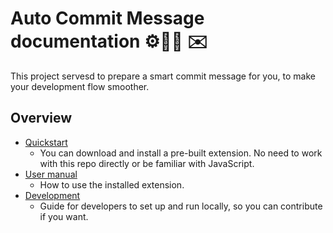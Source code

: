 # Auto Commit Message documentation ⚙️🧙‍♂️ ✉️

This project servesd to prepare a smart commit message for you, to make your development flow smoother.


## Overview

- [Quickstart](quickstart.md)
    - You can download and install a pre-built extension. No need to work with this repo directly or be familiar with JavaScript.
- [User manual](manual/)
    - How to use the installed extension.
- [Development](development/)
    - Guide for developers to set up and run locally,  so you can contribute if you want.

<!--

The docs are split into two features:

- [Extension](extension.md)
- [Terminal hook](terminal-hook.md)

Part ideas:

- A shell script in a repo
- References a concatenated JS script from this repo (just the text handling and not the full extension), which is in a bin directory.

-->
